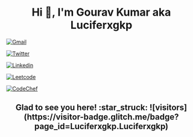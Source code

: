 <h1 align="center">Hi 👋, I'm Gourav Kumar aka Luciferxgkp</h1>

[![Gmail](https://img.shields.io/badge/-Gmail-blue?style=flat-square&logo=Gmail&logoColor=white&link=mailto:aec.cse.gourav.095@gmail.com) ](mailto:aec.cse.gourav.095@gmail.com)

[![Twitter](https://img.shields.io/twitter/follow/GouravK37913421?label=Follow)](https://twitter.com/intent/follow?screen_name=GouravK37913421)

[![Linkedin](https://img.shields.io/badge/-Gourav%20Kumar-blue?style=flat-square&logo=Linkedin&logoColor=white&link=https://www.linkedin.com/in/gourav-kumar-prajapati/)](https://www.linkedin.com/in/gourav-kumar-prajapati/)

[![Leetcode](https://img.shields.io/badge/Leetcode-Profile-blue)](https://leetcode.com/LuciferxGKP/)

[![CodeChef](https://img.shields.io/badge/CodeChef-Profile-blue)](https://www.codechef.com/users/luciferxgkp)

<h2 align="center">Glad to see you here! :star_struck:  ![visitors](https://visitor-badge.glitch.me/badge?page_id=Luciferxgkp.Luciferxgkp)</h2>
